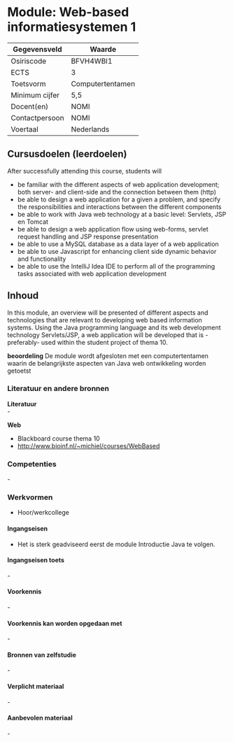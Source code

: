 # Module: Web-based informatiesystemen 1

| Gegevensveld  | Waarde |
| ------------- | ------------- |
| Osiriscode  | BFVH4WBI1  |
| ECTS  | 3 |
| Toetsvorm  | Computertentamen |
| Minimum cijfer  | 5,5 |
| Docent(en)  | NOMI |
| Contactpersoon  | NOMI |
| Voertaal  | Nederlands |

## Cursusdoelen (leerdoelen)

After successfully attending this course, students will  
- be familiar with the different aspects of web application development; both server- and client-side and the connection between them (http)
- be able to design a web application for a given a problem, and specify the responsibilities and interactions between the different components
- be able to work with Java web technology at a basic level: Servlets, JSP en Tomcat
- be able to design a web application flow using web-forms, servlet request handling and JSP response presentation
- be able to use a MySQL database as a data layer of a web application 
- be able to use Javascript for enhancing client side dynamic behavior and functionality
- be able to use the IntelliJ Idea IDE to perform all of the programming tasks associated with web application development

## Inhoud

In this module, an overview will be presented of different aspects and technologies that are relevant to developing web based information systems. Using the Java programming language and its web development technology Servlets/JSP, a web application will be developed that is -preferably- used within the student project of thema 10.

**beoordeling**
De module wordt afgesloten met een computertentamen waarin de belangrijkste aspecten van Java web ontwikkeling worden getoetst 

### Literatuur en andere bronnen

**Literatuur**  
\-

**Web**
- Blackboard course thema 10
- http://www.bioinf.nl/~michiel/courses/WebBased


### Competenties
\-

### Werkvormen  
- Hoor/werkcollege

#### Ingangseisen 
- Het is sterk geadviseerd eerst de module Introductie Java te volgen.  

#### Ingangseisen toets
\- 

#### Voorkennis
\-

#### Voorkennis kan worden opgedaan met
\-

#### Bronnen van zelfstudie
\-

#### Verplicht materiaal
\-

#### Aanbevolen materiaal
\-

